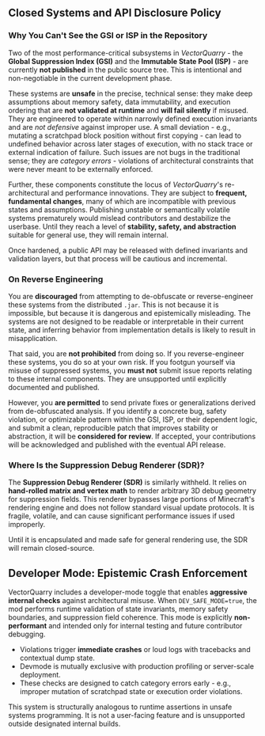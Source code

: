 ## Closed Systems and API Disclosure Policy

### Why You Can't See the GSI or ISP in the Repository

Two of the most performance-critical subsystems in *VectorQuarry* - the **Global Suppression Index (GSI)** and the **Immutable State Pool (ISP)** - are currently **not published** in the public source tree. This is intentional and non-negotiable in the current development phase.

These systems are **unsafe** in the precise, technical sense: they make deep assumptions about memory safety, data immutability, and execution ordering that are **not validated at runtime** and **will fail silently** if misused. They are engineered to operate within narrowly defined execution invariants and are *not defensive* against improper use. A small deviation - e.g., mutating a scratchpad block position without first copying - can lead to undefined behavior across later stages of execution, with no stack trace or external indication of failure. Such issues are not bugs in the traditional sense; they are *category errors* - violations of architectural constraints that were never meant to be externally enforced.

Further, these components constitute the locus of *VectorQuarry*'s re-architectural and performance innovations. They are subject to **frequent, fundamental changes**, many of which are incompatible with previous states and assumptions. Publishing unstable or semantically volatile systems prematurely would mislead contributors and destabilize the userbase. Until they reach a level of **stability, safety, and abstraction** suitable for general use, they will remain internal.

Once hardened, a public API may be released with defined invariants and validation layers, but that process will be cautious and incremental.

### On Reverse Engineering

You are **discouraged** from attempting to de-obfuscate or reverse-engineer these systems from the distributed `.jar`. This is not because it is impossible, but because it is dangerous and epistemically misleading. The systems are not designed to be readable or interpretable in their current state, and inferring behavior from implementation details is likely to result in misapplication.

That said, you are **not prohibited** from doing so. If you reverse-engineer these systems, you do so at your own risk. If you footgun yourself via misuse of suppressed systems, you **must not** submit issue reports relating to these internal components. They are unsupported until explicitly documented and published.

However, you **are permitted** to send private fixes or generalizations derived from de-obfuscated analysis. If you identify a concrete bug, safety violation, or optimizable pattern within the GSI, ISP, or their dependent logic, and submit a clean, reproducible patch that improves stability or abstraction, it will be **considered for review**. If accepted, your contributions will be acknowledged and published with the eventual API release.

### Where Is the Suppression Debug Renderer (SDR)?

The **Suppression Debug Renderer (SDR)** is similarly withheld. It relies on **hand-rolled matrix and vertex math** to render arbitrary 3D debug geometry for suppression fields. This renderer bypasses large portions of Minecraft's rendering engine and does not follow standard visual update protocols. It is fragile, volatile, and can cause significant performance issues if used improperly.

Until it is encapsulated and made safe for general rendering use, the SDR will remain closed-source.


## Developer Mode: Epistemic Crash Enforcement

VectorQuarry includes a developer-mode toggle that enables **aggressive internal checks** against architectural misuse. When `DEV_SAFE_MODE=true`, the mod performs runtime validation of state invariants, memory safety boundaries, and suppression field coherence. This mode is explicitly **non-performant** and intended only for internal testing and future contributor debugging.

- Violations trigger **immediate crashes** or loud logs with tracebacks and contextual dump state.
- Devmode is mutually exclusive with production profiling or server-scale deployment.
- These checks are designed to catch category errors early - e.g., improper mutation of scratchpad state or execution order violations.

This system is structurally analogous to runtime assertions in unsafe systems programming. It is not a user-facing feature and is unsupported outside designated internal builds.
